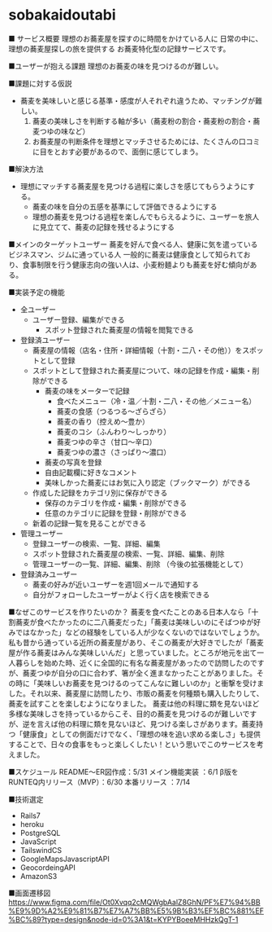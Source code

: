# sobakaidoutabi
■ サービス概要
理想のお蕎麦屋を探すのに時間をかけている人に
日常の中に、理想の蕎麦屋探しの旅を提供する
お蕎麦特化型の記録サービスです。

■ユーザーが抱える課題
理想のお蕎麦の味を見つけるのが難しい。

■課題に対する仮説
- 蕎麦を美味しいと感じる基準・感度が人それぞれ違うため、マッチングが難しい。
  1. 蕎麦の美味しさを判断する軸が多い（蕎麦粉の割合・蕎麦粉の割合・蕎麦つゆの味など）
  2. お蕎麦屋の判断条件を理想とマッチさせるためには、たくさんの口コミに目をとおす必要があるので、面倒に感じてしまう。

■解決方法
- 理想にマッチする蕎麦屋を見つける過程に楽しさを感じてもらうようにする。
  - 蕎麦の味を自分の五感を基準にして評価できるようにする
  - 理想の蕎麦を見つける過程を楽しんでもらえるように、ユーザーを旅人に見立てて、蕎麦の記録を残せるようにする

■メインのターゲットユーザー
蕎麦を好んで食べる人、健康に気を遣っているビジネスマン、ジムに通っている人
一般的に蕎麦は健康食として知られており、食事制限を行う健康志向の強い人は、小麦粉麺よりも蕎麦を好む傾向がある。

■実装予定の機能
- 全ユーザー
    - ユーザー登録、編集ができる
		- スポット登録された蕎麦屋の情報を閲覧できる
- 登録済ユーザー
    - 蕎麦屋の情報（店名・住所・詳細情報（十割・二八・その他））をスポットとして登録
    - スポットとして登録された蕎麦屋について、味の記録を作成・編集・削除ができる
        - 蕎麦の味をメーターで記録
            - 食べたメニュー（冷・温／十割・二八・その他／メニュー名）
            - 蕎麦の食感（つるつる〜ざらざら）
            - 蕎麦の香り（控えめ〜豊か）
            - 蕎麦のコシ（ふんわり〜しっかり）
            - 蕎麦つゆの辛さ（甘口〜辛口）
            - 蕎麦つゆの濃さ（さっぱり〜濃口）
        - 蕎麦の写真を登録
        - 自由記載欄に好きなコメント
        - 美味しかった蕎麦にはお気に入り認定（ブックマーク）ができる
    - 作成した記録をカテゴリ別に保存ができる
        - 保存のカテゴリを作成・編集・削除ができる
        - 任意のカテゴリに記録を登録・削除ができる
    - 新着の記録一覧を見ることができる
- 管理ユーザー
   - 登録ユーザーの検索、一覧、詳細、編集
   - スポット登録された蕎麦屋の検索、一覧、詳細、編集、削除
   - 管理ユーザーの一覧、詳細、編集、削除
（今後の拡張機能として）
- 登録済みユーザー
  - 蕎麦の好みが近いユーザーを週1回メールで通知する
  - 自分がフォローしたユーザーがよく行く店を検索できる

■なぜこのサービスを作りたいのか？
蕎麦を食べたことのある日本人なら「十割蕎麦が食べたかったのに二八蕎麦だった」「蕎麦は美味しいのにそばつゆが好みではなかった」などの経験をしている人が少なくないのではないでしょうか。私も昔から通っている近所の蕎麦屋があり、そこの蕎麦が大好きでしたが「蕎麦屋が作る蕎麦はみんな美味しいんだ」と思っていました。ところが地元を出て一人暮らしを始めた時、近くに全国的に有名な蕎麦屋があったので訪問したのですが、蕎麦つゆが自分の口に合わず、箸が全く進まなかったことがありました。その時に「美味しいお蕎麦を見つけるのってこんなに難しいのか」と衝撃を受けました。それ以来、蕎麦屋に訪問したり、市販の蕎麦を何種類も購入したりして、蕎麦を試すことを楽しむようになりました。
蕎麦は他の料理に類を見ないほど多様な美味しさを持っているからこそ、目的の蕎麦を見つけるのが難しいですが、逆を言えば他の料理に類を見ないほど、見つける楽しさがあります。蕎麦持つ「健康食」としての側面だけでなく、「理想の味を追い求める楽しさ」も提供することで、日々の食事をもっと楽しくしたい！という思いでこのサービスを考えました。

■スケジュール
README〜ER図作成：5/31
メイン機能実装    ：6/1
β版をRUNTEQ内リリース（MVP）：6/30
本番リリース      ：7/14

■技術選定
- Rails7
- heroku
- PostgreSQL
- JavaScript
- TailswindCS
- GoogleMapsJavascriptAPI
- GeocordeingAPI
- AmazonS3

■画面遷移図
https://www.figma.com/file/Ot0Xvqq2cMQWgbAalZ8GhN/PF%E7%94%BB%E9%9D%A2%E9%81%B7%E7%A7%BB%E5%9B%B3%EF%BC%881%EF%BC%89?type=design&node-id=0%3A1&t=KYPYBoeeMHHzkQgT-1